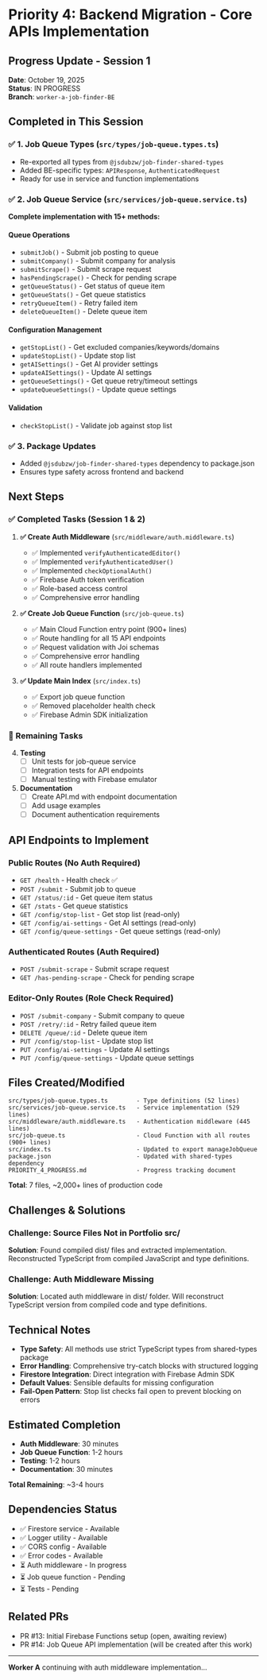 # Priority 4: Backend Migration - Core APIs Implementation

## Progress Update - Session 1

**Date**: October 19, 2025  
**Status**: IN PROGRESS  
**Branch**: `worker-a-job-finder-BE`

## Completed in This Session

### ✅ 1. Job Queue Types (`src/types/job-queue.types.ts`)
- Re-exported all types from `@jsdubzw/job-finder-shared-types`
- Added BE-specific types: `APIResponse`, `AuthenticatedRequest`
- Ready for use in service and function implementations

### ✅ 2. Job Queue Service (`src/services/job-queue.service.ts`)  
**Complete implementation with 15+ methods:**

#### Queue Operations
- `submitJob()` - Submit job posting to queue
- `submitCompany()` - Submit company for analysis
- `submitScrape()` - Submit scrape request
- `hasPendingScrape()` - Check for pending scrape
- `getQueueStatus()` - Get status of queue item
- `getQueueStats()` - Get queue statistics
- `retryQueueItem()` - Retry failed item
- `deleteQueueItem()` - Delete queue item

#### Configuration Management
- `getStopList()` - Get excluded companies/keywords/domains
- `updateStopList()` - Update stop list
- `getAISettings()` - Get AI provider settings
- `updateAISettings()` - Update AI settings
- `getQueueSettings()` - Get queue retry/timeout settings
- `updateQueueSettings()` - Update queue settings

#### Validation
- `checkStopList()` - Validate job against stop list

### ✅ 3. Package Updates
- Added `@jsdubzw/job-finder-shared-types` dependency to package.json
- Ensures type safety across frontend and backend

## Next Steps

### ✅ Completed Tasks (Session 1 & 2)

1. **✅ Create Auth Middleware** (`src/middleware/auth.middleware.ts`)
   - ✅ Implemented `verifyAuthenticatedEditor()`
   - ✅ Implemented `verifyAuthenticatedUser()`
   - ✅ Implemented `checkOptionalAuth()`
   - ✅ Firebase Auth token verification
   - ✅ Role-based access control
   - ✅ Comprehensive error handling

2. **✅ Create Job Queue Function** (`src/job-queue.ts`)
   - ✅ Main Cloud Function entry point (900+ lines)
   - ✅ Route handling for all 15 API endpoints
   - ✅ Request validation with Joi schemas
   - ✅ Comprehensive error handling
   - ✅ All route handlers implemented

3. **✅ Update Main Index** (`src/index.ts`)
   - ✅ Export job queue function
   - ✅ Removed placeholder health check
   - ✅ Firebase Admin SDK initialization

### 🔄 Remaining Tasks

4. **Testing**
   - [ ] Unit tests for job-queue service
   - [ ] Integration tests for API endpoints
   - [ ] Manual testing with Firebase emulator

5. **Documentation**
   - [ ] Create API.md with endpoint documentation
   - [ ] Add usage examples
   - [ ] Document authentication requirements

## API Endpoints to Implement

### Public Routes (No Auth Required)
- `GET /health` - Health check ✅
- `POST /submit` - Submit job to queue
- `GET /status/:id` - Get queue item status
- `GET /stats` - Get queue statistics
- `GET /config/stop-list` - Get stop list (read-only)
- `GET /config/ai-settings` - Get AI settings (read-only)
- `GET /config/queue-settings` - Get queue settings (read-only)

### Authenticated Routes (Auth Required)
- `POST /submit-scrape` - Submit scrape request
- `GET /has-pending-scrape` - Check for pending scrape

### Editor-Only Routes (Role Check Required)
- `POST /submit-company` - Submit company to queue
- `POST /retry/:id` - Retry failed queue item
- `DELETE /queue/:id` - Delete queue item
- `PUT /config/stop-list` - Update stop list
- `PUT /config/ai-settings` - Update AI settings
- `PUT /config/queue-settings` - Update queue settings

## Files Created/Modified

```
src/types/job-queue.types.ts        - Type definitions (52 lines)
src/services/job-queue.service.ts   - Service implementation (529 lines)
src/middleware/auth.middleware.ts   - Authentication middleware (445 lines)
src/job-queue.ts                    - Cloud Function with all routes (900+ lines)
src/index.ts                        - Updated to export manageJobQueue
package.json                        - Updated with shared-types dependency
PRIORITY_4_PROGRESS.md              - Progress tracking document
```

**Total**: 7 files, ~2,000+ lines of production code

## Challenges & Solutions

### Challenge: Source Files Not in Portfolio src/
**Solution**: Found compiled dist/ files and extracted implementation. Reconstructed TypeScript from compiled JavaScript and type definitions.

### Challenge: Auth Middleware Missing
**Solution**: Located auth middleware in dist/ folder. Will reconstruct TypeScript version from compiled code and type definitions.

## Technical Notes

- **Type Safety**: All methods use strict TypeScript types from shared-types package
- **Error Handling**: Comprehensive try-catch blocks with structured logging
- **Firestore Integration**: Direct integration with Firebase Admin SDK
- **Default Values**: Sensible defaults for missing configuration
- **Fail-Open Pattern**: Stop list checks fail open to prevent blocking on errors

## Estimated Completion

- **Auth Middleware**: 30 minutes
- **Job Queue Function**: 1-2 hours
- **Testing**: 1-2 hours
- **Documentation**: 30 minutes

**Total Remaining**: ~3-4 hours

## Dependencies Status

- ✅ Firestore service - Available
- ✅ Logger utility - Available
- ✅ CORS config - Available
- ✅ Error codes - Available
- ⏳ Auth middleware - In progress
- ⏳ Job queue function - Pending
- ⏳ Tests - Pending

## Related PRs

- PR #13: Initial Firebase Functions setup (open, awaiting review)
- PR #14: Job Queue API implementation (will be created after this work)

---

**Worker A** continuing with auth middleware implementation...
